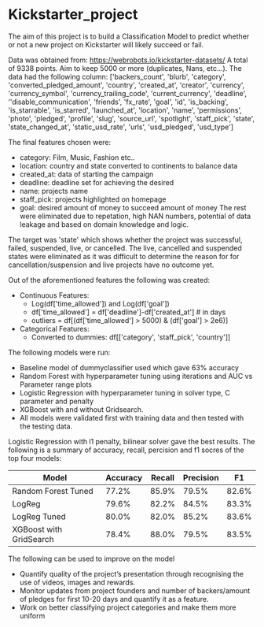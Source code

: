 # Kickstarter_project

The aim of this project is to build a Classification Model to predict whether or not a new project on Kickstarter will likely succeed or fail.

Data was obtained from:
https://webrobots.io/kickstarter-datasets/
A total of 9338 points. Aim to keep 5000 or more (duplicates, Nans, etc...). The data had the following column:
['backers_count', 'blurb', 'category', 'converted_pledged_amount', 'country', 'created_at', 'creator', 'currency', 'currency_symbol', 'currency_trailing_code', 'current_currency', 'deadline', ‘'disable_communication', 'friends', 'fx_rate', 'goal', 'id', 'is_backing', 'is_starrable', 'is_starred', 'launched_at', 'location', 'name', 'permissions', 'photo', 'pledged', 'profile', 'slug', 'source_url', 'spotlight', 'staff_pick', 'state', 'state_changed_at', 'static_usd_rate', 'urls', 'usd_pledged', 'usd_type']

The final features chosen were:
- category: Film, Music, Fashion etc..
- location: country and state converted to continents to balance data
- created_at: data of starting the campaign
- deadline: deadline set for achieving the desired
- name: projects name
- staff_pick: projects highlighted on homepage
- goal: desired amount of money to succeed amount of money
The rest were eliminated due to repetation, high NAN numbers, potential of data leakage and based on domain knowledge and logic.

The target was 'state' which shows whether the project was  successful, failed, suspended, live, or cancelled. The live, cancelled and suspended states were eliminated as it was difficult to determine the reason for for cancellation/suspension and live projects have no outcome yet.

Out of the aforementioned features the following was created:
- Continuous Features:
    - Log(df['time_allowed']) and Log(df['goal'])
    - df['time_allowed'] = df['deadline']-df['created_at'] # in days
    - outliers = df[(df['time_allowed'] > 5000) & (df['goal'] > 2e6)]
- Categorical Features:
    - Converted to dummies: df[['category', 'staff_pick', 'country']]
  
The following models were run:
- Baseline model of dummyclassifier used which gave 63% accuracy
- Random Forest with hyperparameter tuning using iterations and AUC vs Parameter range plots
- Logistic Regression with hyperparameter tuning in solver type, C parameter and penalty
- XGBoost with and without Gridsearch.
- All models were validated first with training data and then tested with the testing data.

Logistic Regression with l1 penalty, bilinear solver gave the best results. The following is a summary of accuracy, recall, percision and f1 socres of the top four models:

|Model                   |Accuracy        |Recall          |Precision       |F1              |
|------------------------|----------------|----------------|----------------|----------------|
|Random Forest Tuned     |77.2%           |85.9%           |79.5%           |82.6%           |
|LogReg                  |79.6%           |82.2%           |84.5%           |83.3%           |
|LogReg Tuned            |80.0%           |82.0%           |85.2%           |83.6%           |
|XGBoost with GridSearch |78.4%           |88.0%           |79.5%           |83.5%           |

The following can be used to improve on the model
- Quantify quality of the project’s presentation through recognising the use of videos, images and rewards.
- Monitor updates from project founders and number of backers/amount of pledges for first 10-20 days and quantify it as a feature.
- Work on better classifying project categories and make them more uniform









    